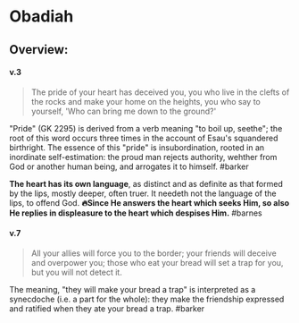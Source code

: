 # Obadiah

## Overview:



#### v.3
>The pride of your heart has deceived you, you who live in the clefts of the rocks and make your home on the heights, you who say to yourself, 'Who can bring me down to the ground?'

"Pride" (GK 2295) is derived from a verb meaning "to boil up, seethe"; the root of this word occurs three times in the account of Esau's squandered birthright. The essence of this "pride" is insubordination, rooted in an inordinate self-estimation: the proud man rejects authority, wehther from God or another human being, and arrogates it to himself.
#barker 

**The heart has its own language**, as distinct and as definite as that formed by the lips, mostly deeper, often truer. It needeth not the language of the lips, to offend God. **🔥Since He answers the heart which seeks Him, so also He replies in displeasure to the heart which despises Him.**
#barnes 

#### v.7
>All your allies will force you to the border; your friends will deceive and overpower you; those who eat your bread will set a trap for you, but you will not detect it.

The meaning, "they will make your bread a trap" is interpreted as a synecdoche (i.e. a part for the whole): they make the friendship expressed and ratified when they ate your bread a trap.
#barker 